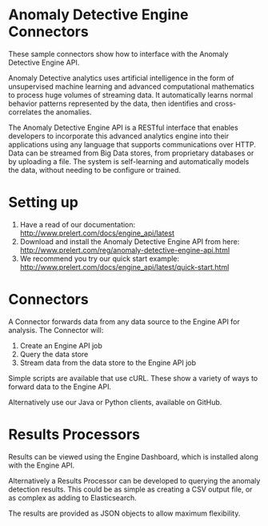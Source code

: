 Anomaly Detective Engine Connectors
=================

These sample connectors show how to interface with the Anomaly Detective Engine API.

Anomaly Detective analytics uses artificial intelligence in the form of unsupervised machine learning and advanced computational mathematics to process huge volumes of streaming data. It automatically learns normal behavior patterns represented by the data, then identifies and cross-correlates the anomalies.

The Anomaly Detective Engine API is a RESTful interface that enables developers to incorporate this advanced analytics engine into their applications using any language that supports communications over HTTP. Data can be streamed from Big Data stores, from proprietary databases or by uploading a file. The system is self-learning and automatically models the data, without needing to be configure or trained.


Setting up
============

1. Have a read of our documentation: http://www.prelert.com/docs/engine_api/latest
2. Download and install the Anomaly Detective Engine API from here: http://www.prelert.com/reg/anomaly-detective-engine-api.html
3. We recommend you try our quick start example: http://www.prelert.com/docs/engine_api/latest/quick-start.html


Connectors
============
A Connector forwards data from any data source to the Engine API for analysis. The Connector will:

1. Create an Engine API job
2. Query the data store
3. Stream data from the data store to the Engine API job

Simple scripts are available that use cURL. These show a variety of ways to forward data to the Engine API.

Alternatively use our Java or Python clients, available on GitHub. 

Results Processors
============
Results can be viewed using the Engine Dashboard, which is installed along with the Engine API. 

Alternatively a Results Processor can be developed to querying the anomaly detection results. This could be as simple as creating a CSV output file, or as complex as adding to Elasticsearch. 

The results are provided as JSON objects to allow maximum flexibility.


